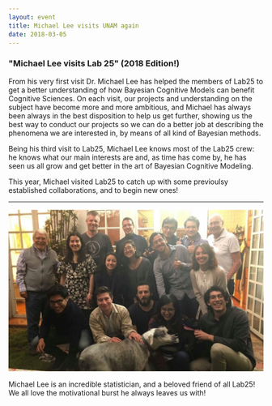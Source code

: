 ```yaml
---
layout: event
title: Michael Lee visits UNAM again
date: 2018-03-05
---
```


### "Michael Lee visits Lab 25" (2018 Edition!)

From his very first visit  Dr. Michael Lee has helped the members of Lab25 to get a better understanding of how Bayesian Cognitive Models can benefit Cognitive Sciences. On each visit, our projects and understanding on the subject have become more and more ambitious, and Michael has always been always in the best disposition to help us get further, showing us the best way to conduct our projects so we can do a better job at describing the phenomena we are interested in, by means of all kind of Bayesian methods.

Being his third visit to Lab25, Michael Lee knows most of the Lab25 crew: he knows what our main interests are and, as time has come by, he has seen us all grow and get better in the art of Bayesian Cognitive Modeling.

This year, Michael visited Lab25 to catch up with some previoulsy established collaborations, and to begin new ones!

____  

![Alt text](/LabPictures/MichaelLee_Visit2018.jpg)

Michael Lee is an incredible statistician, and a beloved friend of all Lab25! We all love the motivational burst he always leaves us with!
